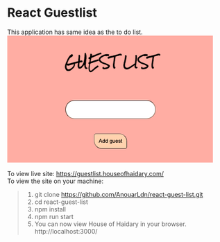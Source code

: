 # React Guestlist 

This application has same idea as the to do list.
![Guest_List](https://github.com/AnouarLdn/react-guest-list/blob/master/public/Guest_List.png)

To view live site: https://guestlist.houseofhaidary.com/ <br>
To view the site on your machine:
> 1) git clone https://github.com/AnouarLdn/react-guest-list.git <br>
> 2) cd react-guest-list <br>
> 3) npm install <br>
> 4) npm run start <br>
> 5) You can now view House of Haidary in your browser. http://localhost:3000/
